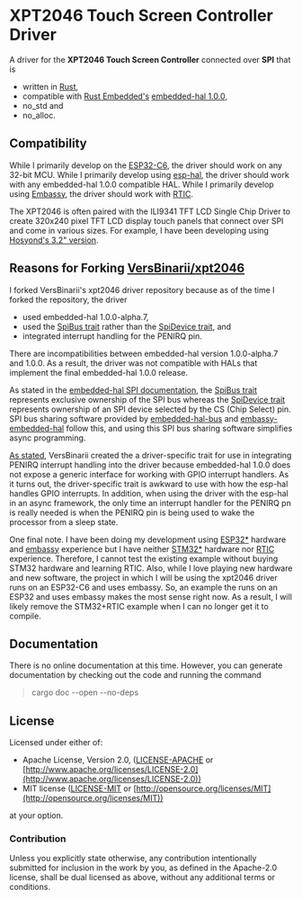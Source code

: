 # XPT2046 Touch Screen Controller Driver

A driver for the **XPT2046 Touch Screen Controller** connected over **SPI** that is

- written in [Rust](https://www.rust-lang.org),
- compatible with [Rust Embedded's](https://github.com/rust-embedded) [embedded-hal 1.0.0](https://docs.rs/embedded-hal/1.0.0/embedded_hal/index.html),
- no_std and
- no_alloc.

## Compatibility

While I primarily develop on the [ESP32-C6](https://docs.espressif.com/projects/esp-hardware-design-guidelines/en/latest/esp32c6/product-overview.html), the driver should work on any 32-bit MCU. While I primarily develop using [esp-hal](https://docs.rs/esp-hal/latest/esp_hal/), the driver should work with any embedded-hal 1.0.0 compatible HAL. While I primarily develop using [Embassy](https://embassy.dev), the driver should work with [RTIC](https://rtic.rs).

The XPT2046 is often paired with the ILI9341 TFT LCD Single Chip Driver to create 320x240 pixel TFT LCD display touch panels that connect over SPI and come in various sizes. For example, I have been developing using [Hosyond's 3.2" version](https://www.amazon.com/dp/B0B1M9S9V6/).

## Reasons for Forking [VersBinarii/xpt2046](https://github.com/VersBinarii/xpt2046)

I forked VersBinarii's xpt2046 driver repository because as of the time I forked the repository, the driver

- used embedded-hal 1.0.0-alpha.7,
- used the [SpiBus trait](https://docs.esp-rs.org/esp-idf-hal/embedded_hal/spi/trait.SpiBus.html) rather than the [SpiDevice trait](https://docs.esp-rs.org/esp-idf-hal/embedded_hal/spi/trait.SpiDevice.html), and
- integrated interrupt handling for the PENIRQ pin.

There are incompatibilities between embedded-hal version 1.0.0-alpha.7 and 1.0.0. As a result, the driver was not compatible with HALs that implement the final embedded-hal 1.0.0 release.

As stated in the [embedded-hal SPI documentation](https://docs.rs/embedded-hal/latest/embedded_hal/spi/index.html), the [SpiBus trait](https://docs.rs/embedded-hal/latest/embedded_hal/spi/trait.SpiBus.html) represents exclusive ownership of the SPI bus whereas the [SpiDevice trait](https://docs.rs/embedded-hal/latest/embedded_hal/spi/trait.SpiDevice.html) represents ownership of an SPI device selected by the CS (Chip Select) pin. SPI bus sharing software provided by [embedded-hal-bus](https://docs.rs/embedded-hal-bus/latest/embedded_hal_bus/spi/index.html) and [embassy-embedded-hal](https://docs.rs/embassy-embedded-hal/latest/embassy_embedded_hal/shared_bus/index.html) follow this, and using this SPI bus sharing software simplifies async programming.

[As stated](https://github.com/VersBinarii/xpt2046/blob/v0.3.0/src/exti_pin.rs), VersBinarii created the a driver-specific trait for use in integrating PENIRQ interrupt handling into the driver because embedded-hal 1.0.0 does not expose a generic interface for working with GPIO interrupt handlers. As it turns out, the driver-specific trait is awkward to use with how the esp-hal handles GPIO interrupts. In addition, when using the driver with the esp-hal in an async framework, the only time an interrupt handler for the PENIRQ pn is really needed is when the PENIRQ pin is being used to wake the processor from a sleep state.

One final note. I have been doing my development using  [ESP32*](https://github.com/esp-rs/esp-hal) hardware and [embassy](https://github.com/embassy-rs/embassy) experience but I have neither [STM32*](https://github.com/stm32-rs/stm32f4xx-hal) hardware nor [RTIC](https://github.com/rtic-rs/rtic) experience. Therefore, I cannot test the existing example without buying STM32 hardware and learning RTIC. Also, while I love playing new hardware and new software, the project in which I will be using the xpt2046 driver runs on an ESP32-C6 and uses embassy. So, an example the runs on an ESP32 and uses embassy makes the most sense right now. As a result, I will likely remove the STM32+RTIC example when I can no longer get it to compile.

## Documentation

There is no online documentation at this time. However, you can generate documentation by checking out the code and running the command

> cargo doc --open --no-deps

## License

Licensed under either of:

- Apache License, Version 2.0, ([LICENSE-APACHE](LICENSE-APACHE) or [http://www.apache.org/licenses/LICENSE-2.0](http://www.apache.org/licenses/LICENSE-2.0))
- MIT license ([LICENSE-MIT](LICENSE-MIT) or [http://opensource.org/licenses/MIT](http://opensource.org/licenses/MIT))

at your option.

### Contribution

Unless you explicitly state otherwise, any contribution intentionally submitted for inclusion in the work by you, as defined in the Apache-2.0 license, shall be dual licensed as above, without any additional terms or conditions.
